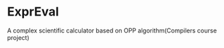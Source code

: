 ExprEval
========

A complex scientific calculator based on OPP algorithm(Compilers course project)
